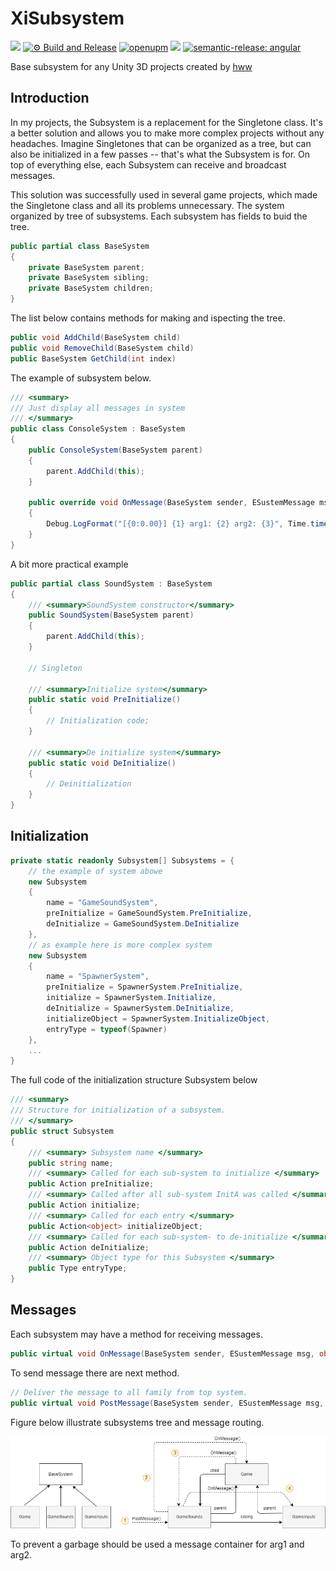 # XiSubsystem

![](https://img.shields.io/badge/unity-2018.3%20or%20later-green.svg)
[![⚙ Build and Release](https://github.com/hww/XiSubsystem/actions/workflows/ci.yml/badge.svg)](https://github.com/hww/XiSubsystem/actions/workflows/ci.yml)
[![openupm](https://img.shields.io/npm/v/com.hww.xisubsystem?label=openupm&registry_uri=https://package.openupm.com)](https://openupm.com/packages/com.hww.xisubsystem/)
[![](https://img.shields.io/github/license/hww/XiSubsystem.svg)](https://github.com/hww/XiSubsystem/blob/master/LICENSE)
[![semantic-release: angular](https://img.shields.io/badge/semantic--release-angular-e10079?logo=semantic-release)](https://github.com/semantic-release/semantic-release)

Base subsystem for any Unity 3D projects created by [hww](https://github.com/hww)

## Introduction

In my projects, the Subsystem is a replacement for the Singletone class. It's a better solution and allows you to make more complex projects without any headaches. Imagine Singletones that can be organized as a tree, but can also be initialized in a few passes -- that's what the Subsystem is for. On top of everything else, each Subsystem can receive and broadcast messages.

This solution was successfully used in several game projects, which made the Singletone class and all its problems unnecessary.
The system organized by tree of subsystems. Each subsystem has fields to buid the tree.

```C#
public partial class BaseSystem
{
    private BaseSystem parent;
    private BaseSystem sibling;
    private BaseSystem children;
}
```

The list below contains methods for making and ispecting the tree.

```C#
public void AddChild(BaseSystem child)
public void RemoveChild(BaseSystem child)
public BaseSystem GetChild(int index)
```

The example of subsystem below. 

```C#
/// <summary>
/// Just display all messages in system
/// </summary>
public class ConsoleSystem : BaseSystem
{
    public ConsoleSystem(BaseSystem parent)
    {
        parent.AddChild(this);
    }

    public override void OnMessage(BaseSystem sender, ESustemMessage msg, object arg1, object arg2)
    {
        Debug.LogFormat("[{0:0.00}] {1} arg1: {2} arg2: {3}", Time.time, msg, arg1, arg2);
    }
}
```

A bit more practical example 

```C#
public partial class SoundSystem : BaseSystem
{
    /// <summary>SoundSystem constructor</summary>
    public SoundSystem(BaseSystem parent)
    {
        parent.AddChild(this);
    }

    // Singleton

    /// <summary>Initialize system</summary>
    public static void PreInitialize()
    {
        // Initialization code;
    }

    /// <summary>De initialize system</summary>
    public static void DeInitialize()
    {
        // Deinitialization
    }   
}   
```        
## Initialization

```C#
private static readonly Subsystem[] Subsystems = {
    // the example of system abowe
    new Subsystem
    {
        name = "GameSoundSystem",
        preInitialize = GameSoundSystem.PreInitialize,
        deInitialize = GameSoundSystem.DeInitialize
    },
    // as example here is more complex system
    new Subsystem
    {
        name = "SpawnerSystem",
        preInitialize = SpawnerSystem.PreInitialize,
        initialize = SpawnerSystem.Initialize,
        deInitialize = SpawnerSystem.DeInitialize,
        initializeObject = SpawnerSystem.InitializeObject,
        entryType = typeof(Spawner)
    },
    ...
}
```
The full code of the initialization structure Subsystem below

```C#
/// <summary>
/// Structure for initialization of a subsystem.
/// </summary>
public struct Subsystem
{
    /// <summary> Subsystem name </summary>
    public string name;        
    /// <summary> Called for each sub-system to initialize </summary>
    public Action preInitialize;
    /// <summary> Called after all sub-system InitA was called </summary>
    public Action initialize;
    /// <summary> Called for each entry </summary>
    public Action<object> initializeObject;
    /// <summary> Called for each sub-system- to de-initialize </summary>
    public Action deInitialize;
    /// <summary> Object type for this Subsystem </summary>
    public Type entryType;
}
```
## Messages

Each subsystem may have a method for receiving messages.

```C#
public virtual void OnMessage(BaseSystem sender, ESustemMessage msg, object arg1, object arg2)        
```

To send message there are next method.

```C#
// Deliver the message to all family from top system. 
public virtual void PostMessage(BaseSystem sender, ESustemMessage msg, object arg1 = null, object arg2 = null)
```

Figure below illustrate subsystems tree and message routing.

![Subsystems Image](Documentation/subsystems.png)

To prevent a garbage should be used a message container for arg1 and arg2.

